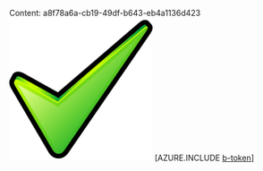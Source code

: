 Content: a8f78a6a-cb19-49df-b643-eb4a1136d423![image](1b3d8f79-350f-4e3e-b38e-6f99e750e2d8.png)
[AZURE.INCLUDE [b-token](e509892c-ec1b-4bd9-9460-5722ca71e2a7.md)]
